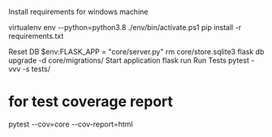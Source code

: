 Install requirements for windows machine

virtualenv env --python=python3.8
./env/bin/activate.ps1
pip install -r requirements.txt

Reset DB
$env:FLASK_APP = "core/server.py"
rm core/store.sqlite3
flask db upgrade -d core/migrations/
Start application
flask run
Run Tests
pytest -vvv -s tests/

# for test coverage report
pytest --cov=core --cov-report=html

